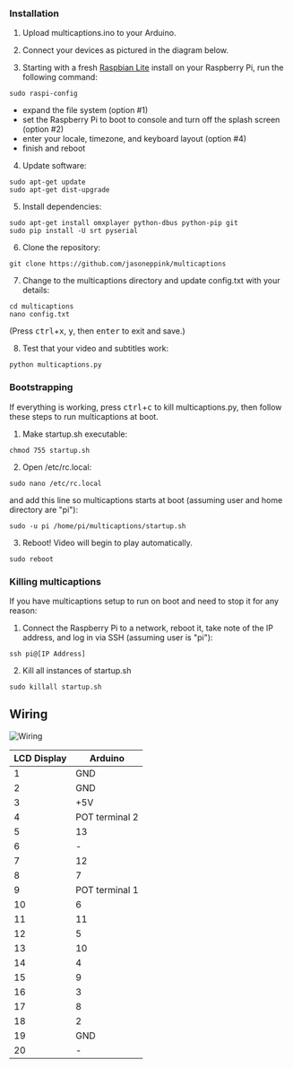 ### Installation
1. Upload multicaptions.ino to your Arduino.

2. Connect your devices as pictured in the diagram below.

3. Starting with a fresh [Raspbian Lite](https://www.raspberrypi.org/downloads/raspbian/) install on your Raspberry Pi, run the following command:

  ```
  sudo raspi-config
  ```
* expand the file system (option #1)
* set the Raspberry Pi to boot to console and turn off the splash screen (option #2)
* enter your locale, timezone, and keyboard layout (option #4)
* finish and reboot

4. Update software:

  ```
  sudo apt-get update
  sudo apt-get dist-upgrade
  ```

5. Install dependencies:
  ```
  sudo apt-get install omxplayer python-dbus python-pip git
  sudo pip install -U srt pyserial
  ```

6. Clone the repository:

  ```
  git clone https://github.com/jasoneppink/multicaptions
  ```
  
7. Change to the multicaptions directory and update config.txt with your details:

  ```
  cd multicaptions
  nano config.txt
  ```
  (Press <kbd>ctrl</kbd>+<kbd>x</kbd>, <kbd>y</kbd>, then <kbd>enter</kbd> to exit and save.)
  
8. Test that your video and subtitles work:

  ```
  python multicaptions.py
  ```

### Bootstrapping
If everything is working, press <kbd>ctrl</kbd>+<kbd>c</kbd> to kill multicaptions.py, then follow these steps to run multicaptions at boot.

1. Make startup.sh executable:

  ```
  chmod 755 startup.sh
  ```
  
2. Open /etc/rc.local:

  ```
  sudo nano /etc/rc.local
  ```
and add this line so multicaptions starts at boot (assuming user and home directory are "pi"):

  ```
  sudo -u pi /home/pi/multicaptions/startup.sh
  ```

3. Reboot! Video will begin to play automatically.

  ```
  sudo reboot
  ```

### Killing multicaptions
If you have multicaptions setup to run on boot and need to stop it for any reason:

1. Connect the Raspberry Pi to a network, reboot it, take note of the IP address, and log in via SSH (assuming user is "pi"):
  ```
  ssh pi@[IP Address]
  ```
  
2. Kill all instances of startup.sh
  ```
  sudo killall startup.sh
  ```


## Wiring

![Wiring](https://github.com/jasoneppink/multicaptions/blob/master/docs/wiring.jpg)

| LCD Display | Arduino |
| ----------- | ------- |
| 1           | GND     |
| 2           | GND     |
| 3           | +5V     |
| 4           | POT terminal 2  |
| 5           | 13      |
| 6           | -       |
| 7           | 12      |
| 8           | 7       |
| 9           | POT terminal 1  |
| 10          | 6       |
| 11          | 11      |
| 12          | 5       |
| 13          | 10      |
| 14          | 4       |
| 15          | 9       |
| 16          | 3       |
| 17          | 8       |
| 18          | 2       |
| 19          | GND     |
| 20          | -       |
